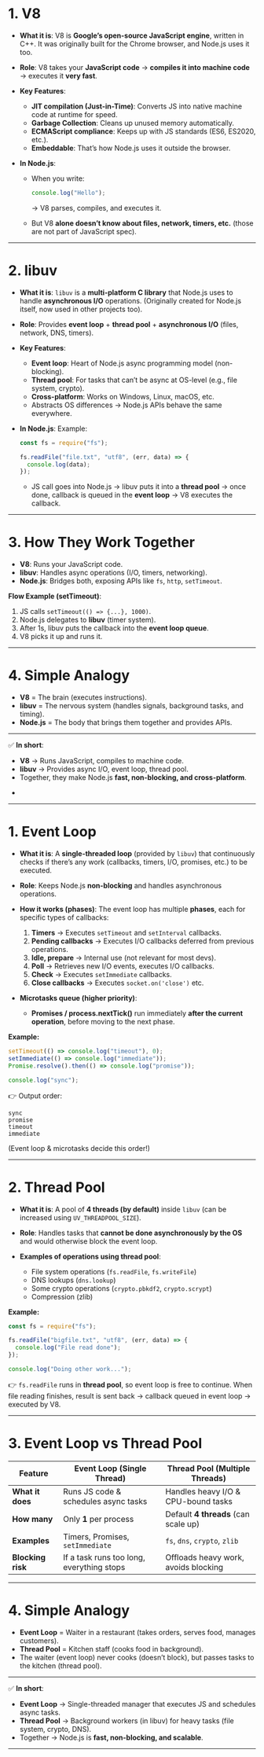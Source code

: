
# **1. V8**

* **What it is**:
  V8 is **Google’s open-source JavaScript engine**, written in C++.
  It was originally built for the Chrome browser, and Node.js uses it too.

* **Role**:
  V8 takes your **JavaScript code** → **compiles it into machine code** → executes it **very fast**.

* **Key Features**:

  * **JIT compilation (Just-in-Time)**: Converts JS into native machine code at runtime for speed.
  * **Garbage Collection**: Cleans up unused memory automatically.
  * **ECMAScript compliance**: Keeps up with JS standards (ES6, ES2020, etc.).
  * **Embeddable**: That’s how Node.js uses it outside the browser.

* **In Node.js**:

  * When you write:

    ```js
    console.log("Hello");
    ```

    → V8 parses, compiles, and executes it.
  * But V8 **alone doesn’t know about files, network, timers, etc.** (those are not part of JavaScript spec).

---

# **2. libuv**

* **What it is**:
  `libuv` is a **multi-platform C library** that Node.js uses to handle **asynchronous I/O** operations.
  (Originally created for Node.js itself, now used in other projects too).

* **Role**:
  Provides **event loop** + **thread pool** + **asynchronous I/O** (files, network, DNS, timers).

* **Key Features**:

  * **Event loop**: Heart of Node.js async programming model (non-blocking).
  * **Thread pool**: For tasks that can’t be async at OS-level (e.g., file system, crypto).
  * **Cross-platform**: Works on Windows, Linux, macOS, etc.
  * Abstracts OS differences → Node.js APIs behave the same everywhere.

* **In Node.js**:
  Example:

  ```js
  const fs = require("fs");

  fs.readFile("file.txt", "utf8", (err, data) => {
    console.log(data);
  });
  ```

  * JS call goes into Node.js → libuv puts it into a **thread pool** → once done, callback is queued in the **event loop** → V8 executes the callback.

---

# **3. How They Work Together**

* **V8**: Runs your JavaScript code.
* **libuv**: Handles async operations (I/O, timers, networking).
* **Node.js**: Bridges both, exposing APIs like `fs`, `http`, `setTimeout`.

**Flow Example (setTimeout)**:

1. JS calls `setTimeout(() => {...}, 1000)`.
2. Node.js delegates to **libuv** (timer system).
3. After 1s, libuv puts the callback into the **event loop queue**.
4. V8 picks it up and runs it.

---

# **4. Simple Analogy**

* **V8** = The brain (executes instructions).
* **libuv** = The nervous system (handles signals, background tasks, and timing).
* **Node.js** = The body that brings them together and provides APIs.

---

✅ **In short**:

* **V8** → Runs JavaScript, compiles to machine code.
* **libuv** → Provides async I/O, event loop, thread pool.
* Together, they make Node.js **fast, non-blocking, and cross-platform**.

-


---

# **1. Event Loop**

* **What it is**:
  A **single-threaded loop** (provided by `libuv`) that continuously checks if there’s any work (callbacks, timers, I/O, promises, etc.) to be executed.

* **Role**:
  Keeps Node.js **non-blocking** and handles asynchronous operations.

* **How it works (phases)**:
  The event loop has multiple **phases**, each for specific types of callbacks:

  1. **Timers** → Executes `setTimeout` and `setInterval` callbacks.
  2. **Pending callbacks** → Executes I/O callbacks deferred from previous operations.
  3. **Idle, prepare** → Internal use (not relevant for most devs).
  4. **Poll** → Retrieves new I/O events, executes I/O callbacks.
  5. **Check** → Executes `setImmediate` callbacks.
  6. **Close callbacks** → Executes `socket.on('close')` etc.

* **Microtasks queue (higher priority)**:

  * **Promises / process.nextTick()** run immediately **after the current operation**, before moving to the next phase.

**Example:**

```js
setTimeout(() => console.log("timeout"), 0);
setImmediate(() => console.log("immediate"));
Promise.resolve().then(() => console.log("promise"));

console.log("sync");
```

👉 Output order:

```
sync
promise
timeout
immediate
```

(Event loop & microtasks decide this order!)

---

# **2. Thread Pool**

* **What it is**:
  A pool of **4 threads (by default)** inside `libuv` (can be increased using `UV_THREADPOOL_SIZE`).

* **Role**:
  Handles tasks that **cannot be done asynchronously by the OS** and would otherwise block the event loop.

* **Examples of operations using thread pool**:

  * File system operations (`fs.readFile`, `fs.writeFile`)
  * DNS lookups (`dns.lookup`)
  * Some crypto operations (`crypto.pbkdf2`, `crypto.scrypt`)
  * Compression (zlib)

**Example:**

```js
const fs = require("fs");

fs.readFile("bigfile.txt", "utf8", (err, data) => {
  console.log("File read done");
});

console.log("Doing other work...");
```

👉 `fs.readFile` runs in **thread pool**, so event loop is free to continue.
When file reading finishes, result is sent back → callback queued in event loop → executed by V8.

---

# **3. Event Loop vs Thread Pool**

| Feature           | Event Loop (Single Thread)                | Thread Pool (Multiple Threads)       |
| ----------------- | ----------------------------------------- | ------------------------------------ |
| **What it does**  | Runs JS code & schedules async tasks      | Handles heavy I/O & CPU-bound tasks  |
| **How many**      | Only **1** per process                    | Default **4 threads** (can scale up) |
| **Examples**      | Timers, Promises, `setImmediate`          | `fs`, `dns`, `crypto`, `zlib`        |
| **Blocking risk** | If a task runs too long, everything stops | Offloads heavy work, avoids blocking |

---

# **4. Simple Analogy**

* **Event Loop** = Waiter in a restaurant (takes orders, serves food, manages customers).
* **Thread Pool** = Kitchen staff (cooks food in background).
* The waiter (event loop) never cooks (doesn’t block), but passes tasks to the kitchen (thread pool).

---

✅ **In short**:

* **Event Loop** → Single-threaded manager that executes JS and schedules async tasks.
* **Thread Pool** → Background workers (in libuv) for heavy tasks (file system, crypto, DNS).
* Together → Node.js is **fast, non-blocking, and scalable**.

---

